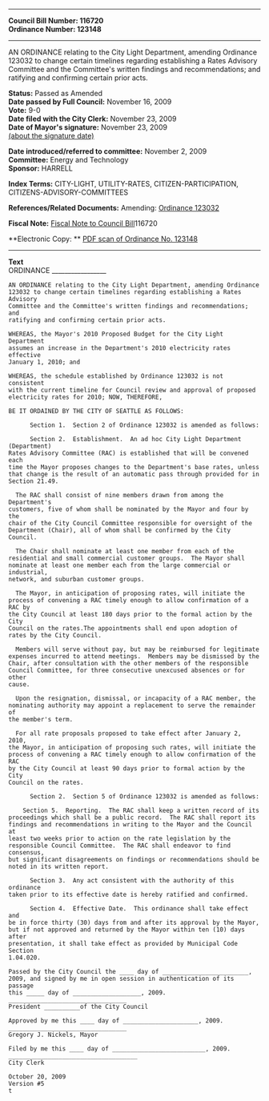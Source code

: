 * * * * *  
  
**Council Bill Number: [](#h0)[](#h2)116720**   
**Ordinance Number: 123148**  
  
* * * * *  
  
AN ORDINANCE relating to the City Light Department, amending Ordinance 123032 to change certain timelines regarding establishing a Rates Advisory Committee and the Committee's written findings and recommendations; and ratifying and confirming certain prior acts.  
  
**Status:** Passed as Amended   
**Date passed by Full Council:** November 16, 2009   
**Vote:** 9-0   
**Date filed with the City Clerk:** November 23, 2009   
**Date of Mayor's signature:** November 23, 2009   
[(about the signature date)](/~public/approvaldate.htm)   
  
  
**Date introduced/referred to committee:** November 2, 2009   
**Committee:** Energy and Technology   
**Sponsor:** HARRELL   
  
**Index Terms:** CITY-LIGHT, UTILITY-RATES, CITIZEN-PARTICIPATION, CITIZENS-ADVISORY-COMMITTEES  
  
**References/Related Documents:** Amending: [Ordinance 123032](http://clerk.ci.seattle.wa.us/~scripts/nph-brs.exe?s1=&s3=&s4=123032&s2=&s5=&Sect4=and&l=20&Sect2=THESON&Sect3=PLURON&Sect5=CBOR1&Sect6=HITOFF&d=CBOR&p=1&u=/~public/cbor1.htm&r=0&f=S)  
  
**Fiscal Note:** [Fiscal Note to Council Bill](http://clerk.seattle.gov/~public/fnote/116720.htm)[](#h1)[](#h3)116720  
  
**Electronic Copy: ** [PDF scan of Ordinance No. 123148](/~archives/Ordinances/Ord_123148.pdf)  
  
* * * * *  
  
**Text**  
    ORDINANCE _________________  
  
    AN ORDINANCE relating to the City Light Department, amending Ordinance  
    123032 to change certain timelines regarding establishing a Rates Advisory  
    Committee and the Committee's written findings and recommendations; and  
    ratifying and confirming certain prior acts.  
  
    WHEREAS, the Mayor's 2010 Proposed Budget for the City Light Department  
    assumes an increase in the Department's 2010 electricity rates effective  
    January 1, 2010; and  
  
    WHEREAS, the schedule established by Ordinance 123032 is not consistent  
    with the current timeline for Council review and approval of proposed  
    electricity rates for 2010; NOW, THEREFORE,  
  
    BE IT ORDAINED BY THE CITY OF SEATTLE AS FOLLOWS:  
  
          Section 1.  Section 2 of Ordinance 123032 is amended as follows:  
  
          Section 2.  Establishment.  An ad hoc City Light Department (Department)  
    Rates Advisory Committee (RAC) is established that will be convened each  
    time the Mayor proposes changes to the Department's base rates, unless  
    that change is the result of an automatic pass through provided for in  
    Section 21.49.  
  
      The RAC shall consist of nine members drawn from among the Department's  
    customers, five of whom shall be nominated by the Mayor and four by the  
    chair of the City Council Committee responsible for oversight of the  
    Department (Chair), all of whom shall be confirmed by the City Council.  
  
      The Chair shall nominate at least one member from each of the  
    residential and small commercial customer groups.  The Mayor shall  
    nominate at least one member each from the large commercial or industrial,  
    network, and suburban customer groups.  
  
      The Mayor, in anticipation of proposing rates, will initiate the  
    process of convening a RAC timely enough to allow confirmation of a RAC by  
    the City Council at least 180 days prior to the formal action by the City  
    Council on the rates.The appointments shall end upon adoption of  
    rates by the City Council.  
  
      Members will serve without pay, but may be reimbursed for legitimate  
    expenses incurred to attend meetings.  Members may be dismissed by the  
    Chair, after consultation with the other members of the responsible  
    Council Committee, for three consecutive unexcused absences or for other  
    cause.  
  
      Upon the resignation, dismissal, or incapacity of a RAC member, the  
    nominating authority may appoint a replacement to serve the remainder of  
    the member's term.  
  
      For all rate proposals proposed to take effect after January 2, 2010,  
    the Mayor, in anticipation of proposing such rates, will initiate the  
    process of convening a RAC timely enough to allow confirmation of the RAC  
    by the City Council at least 90 days prior to formal action by the City  
    Council on the rates.  
  
          Section 2.  Section 5 of Ordinance 123032 is amended as follows:  
  
        Section 5.  Reporting.  The RAC shall keep a written record of its  
    proceedings which shall be a public record.  The RAC shall report its  
    findings and recommendations in writing to the Mayor and the Council at  
    least two weeks prior to action on the rate legislation by the  
    responsible Council Committee.  The RAC shall endeavor to find consensus,  
    but significant disagreements on findings or recommendations should be  
    noted in its written report.  
  
          Section 3.  Any act consistent with the authority of this ordinance  
    taken prior to its effective date is hereby ratified and confirmed.  
  
          Section 4.  Effective Date.  This ordinance shall take effect and  
    be in force thirty (30) days from and after its approval by the Mayor,  
    but if not approved and returned by the Mayor within ten (10) days after  
    presentation, it shall take effect as provided by Municipal Code Section  
    1.04.020.  
  
    Passed by the City Council the ____ day of ________________________,  
    2009, and signed by me in open session in authentication of its passage  
    this _____ day of ___________________, 2009.  
    _________________________________  
    President __________of the City Council  
  
    Approved by me this ____ day of _____________________, 2009.  
    _________________________________  
    Gregory J. Nickels, Mayor  
  
    Filed by me this ____ day of __________________________, 2009.  
    ____________________________________  
    City Clerk  
  
    October 20, 2009  
    Version #5  
    t  
